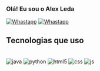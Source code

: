 ### Olá! Eu sou o Alex Leda

[![Whastapp](https://img.shields.io/badge/Instagram-E4405F?style=for-the-badge&logo=instagram&logoColor=white)](https://instagram.com/leds.ale)
[![Whastapp](https://img.shields.io/badge/WhatsApp-25D366?style=for-the-badge&logo=whatsapp&logoColor=white)](https://wa.me/5592988134751)

## Tecnologias que uso

<div style='display: inline_block'><br/>
  <img align='center' alt='java' src='https://img.shields.io/badge/Java-ED8B00?style=for-the-badge&logo=openjdk&logoColor=white'/>
  <img align='center' alt='python' src='https://img.shields.io/badge/Python-3776AB?style=for-the-badge&logo=python&logoColor=white'/>
  <img align='center' alt='html5' src='https://img.shields.io/badge/HTML5-E34F26?style=for-the-badge&logo=html5&logoColor=white'/>
  <img align='center' alt='css' src='https://img.shields.io/badge/CSS3-1572B6?style=for-the-badge&logo=css3&logoColor=white'/>
  <img align='center' alt='js' src='https://img.shields.io/badge/JavaScript-F7DF1E?style=for-the-badge&logo=javascript&logoColor=black'/>
